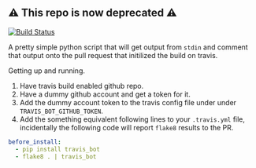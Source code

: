 ## ⚠️ This repo is now deprecated ⚠️

[![Build Status](https://travis-ci.org/koddsson/travis-github-pr-bot.svg?branch=master)](https://travis-ci.org/koddsson/travis-github-pr-bot)

A pretty simple python script that will get output from `stdin` and comment
that output onto the pull request that initilized the build on travis.

Getting up and running.

1. Have travis build enabled github repo.
2. Have a dummy github account and get a token for it.
3. Add the dummy account token to the travis config file under  under `TRAVIS_BOT_GITHUB_TOKEN`.
4. Add the something equivalent following lines to your `.travis.yml` file,
   incidentally the following code will report `flake8` results to the PR.
```yaml
before_install:
  - pip install travis_bot
  - flake8 . | travis_bot
```
